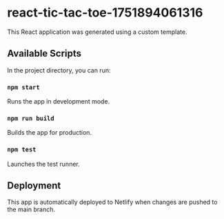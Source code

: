 # react-tic-tac-toe-1751894061316

This React application was generated using a custom template.

## Available Scripts

In the project directory, you can run:

### `npm start`
Runs the app in development mode.

### `npm run build`
Builds the app for production.

### `npm test`
Launches the test runner.

## Deployment

This app is automatically deployed to Netlify when changes are pushed to the main branch.
